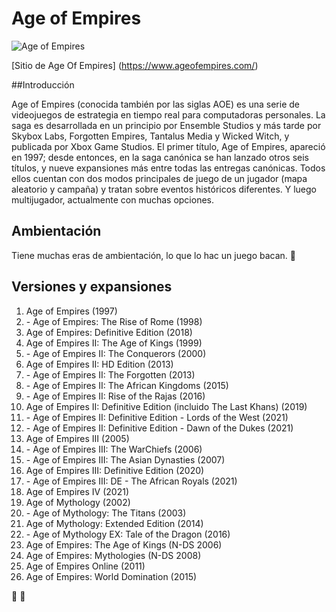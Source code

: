 # Age of Empires

![Age of Empires](https://encrypted-tbn1.gstatic.com/shopping?q=tbn:ANd9GcTeLltQ_Nq9UkTI6jPh3PPkIuy673xKgdEoZW5Of3PmNhE4QLJQrKrp63iA0hrmrb7c9grMOk5cQ-sG3L0DVlnOd6Owo7laX73aEnxDE_bS&usqp=CAc)

[Sitio de Age Of Empires] (https://www.ageofempires.com/)

##Introducción

Age of Empires (conocida también por las siglas AOE) es una serie de videojuegos de estrategia en tiempo real para computadoras personales. La saga es desarrollada en un principio por Ensemble Studios y más tarde por Skybox Labs, Forgotten Empires, Tantalus Media y Wicked Witch, y publicada por Xbox Game Studios. El primer título, Age of Empires, apareció en 1997; desde entonces, en la saga canónica se han lanzado otros seis títulos, y nueve expansiones más entre todas las entregas canónicas. Todos ellos cuentan con dos modos principales de juego de un jugador (mapa aleatorio y campaña) y tratan sobre eventos históricos diferentes. Y luego multijugador, actualmente con muchas opciones.

## Ambientación

Tiene muchas eras de ambientación, lo que lo hac un juego bacan. :metal:

## Versiones y expansiones

1. Age of Empires (1997)
2. - Age of Empires: The Rise of Rome (1998)
3. Age of Empires: Definitive Edition (2018)
4. Age of Empires II: The Age of Kings (1999)
5. - Age of Empires II: The Conquerors (2000)
6. Age of Empires II: HD Edition (2013)
7. - Age of Empires II: The Forgotten (2013)
8. - Age of Empires II: The African Kingdoms (2015)
9. - Age of Empires II: Rise of the Rajas (2016)
10. Age of Empires II: Definitive Edition (incluido The Last Khans) (2019)
11. - Age of Empires II: Definitive Edition - Lords of the West (2021)
12. - Age of Empires II: Definitive Edition - Dawn of the Dukes (2021)
13. Age of Empires III (2005)
14. - Age of Empires III: The WarChiefs (2006)
15. - Age of Empires III: The Asian Dynasties (2007)
16. Age of Empires III: Definitive Edition (2020)
17. - Age of Empires III: DE - The African Royals (2021)
18. Age of Empires IV (2021)
19. Age of Mythology (2002)
20. - Age of Mythology: The Titans (2003)
21. Age of Mythology: Extended Edition (2014)
22. - Age of Mythology EX: Tale of the Dragon (2016)
23. Age of Empires: The Age of Kings (N-DS 2006)
24. Age of Empires: Mythologies (N-DS 2008)
25. Age of Empires Online (2011)
26. Age of Empires: World Domination (2015)

:metal: :metal:


